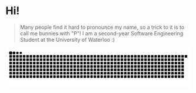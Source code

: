 # Hi!

> Many people find it hard to pronounce my name, so a trick to it is to call me bunnies with "P"! I am a second-year Software Engineering Student at the University of Waterloo :)
>







![Snake animation](https://github.com/panizghi/panizghi/blob/output/github-contribution-grid-snake.svg)
